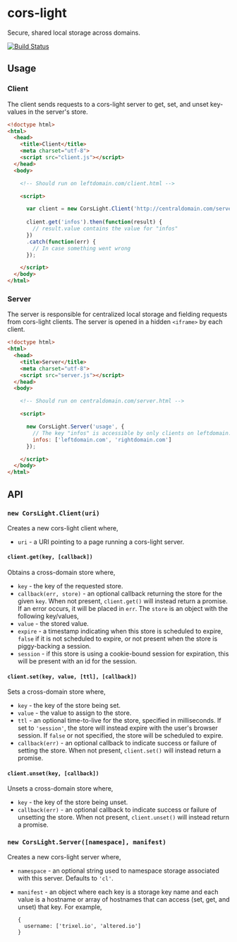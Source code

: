 # cors-light

Secure, shared local storage across domains.

[![Build Status](https://travis-ci.org/yarn-co/cors-light.svg?branch=master)](https://travis-ci.org/yarn-co/cors-light)

## Usage

### Client
The client sends requests to a cors-light server to get, set, and unset key-values in the server's store.

```html
<!doctype html>
<html>
  <head>
    <title>Client</title>
    <meta charset="utf-8">
    <script src="client.js"></script>
  </head>
  <body>

    <!-- Should run on leftdomain.com/client.html -->

    <script>

      var client = new CorsLight.Client('http://centraldomain.com/server.html');
      
      client.get('infos').then(function(result) {
        // result.value contains the value for "infos"
      })
      .catch(function(err) {
        // In case something went wrong
      });

    </script>
  </body>
</html>
```

### Server
The server is responsible for centralized local storage and fielding requests from cors-light clients.  The server is opened in a hidden `<iframe>` by each client.

```html
<!doctype html>
<html>
  <head>
    <title>Server</title>
    <meta charset="utf-8">
    <script src="server.js"></script>
  </head>
  <body>

    <!-- Should run on centraldomain.com/server.html -->

    <script>

      new CorsLight.Server('usage', {
        // The key "infos" is accessible by only clients on leftdomain.com and rightdomain.com
        infos: ['leftdomain.com', 'rightdomain.com']
      });

    </script>
  </body>
</html>
```

## API

### `new CorsLight.Client(uri)`
Creates a new cors-light client where,
 - `uri` - a URI pointing to a page running a cors-light server.

#### `client.get(key, [callback])`
Obtains a cross-domain store where,
 - `key` - the key of the requested store.
 - `callback(err, store)` - an optional callback returning the store for the given `key`.  When not present, `client.get()` will instead return a promise.  If an error occurs, it will be placed in `err`.  The `store` is an object with the following key/values,
  - `value` - the stored value.
  - `expire` - a timestamp indicating when this store is scheduled to expire, `false` if it is not scheduled to expire, or not present when the store is piggy-backing a session.
  - `session` - if this store is using a cookie-bound session for expiration, this will be present with an id for the session.

#### `client.set(key, value, [ttl], [callback])`
Sets a cross-domain store where,
 - `key` - the key of the store being set.
 - `value` - the value to assign to the store.
 - `ttl` - an optional time-to-live for the store, specified in milliseconds.  If set to `'session'`, the store will instead expire with the user's browser session.  If `false` or not specified, the store will be scheduled to expire.
 - `callback(err)` - an optional callback to indicate success or failure of setting the store.  When not present, `client.set()` will instead return a promise.

#### `client.unset(key, [callback])`
Unsets a cross-domain store where,
 - `key` - the key of the store being unset.
 - `callback(err)` - an optional callback to indicate success or failure of unsetting the store.  When not present, `client.unset()` will instead return a promise.

### `new CorsLight.Server([namespace], manifest)`
Creates a new cors-light server where,
  - `namespace` - an optional string used to namespace storage associated with this server.  Defaults to `'cl'`.
  - `manifest` - an object where each key is a storage key name and each value is a hostname or array of hostnames that can access (set, get, and unset) that key.  For example,

    ```json5
    {
      username: ['trixel.io', 'altered.io']
    }
    ```
